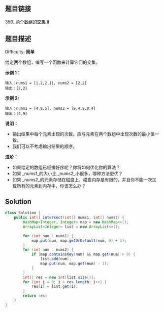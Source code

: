 ## 题目链接

 [350\. 两个数组的交集 II](https://leetcode-cn.com/problems/intersection-of-two-arrays-ii/)

## 题目描述

Difficulty: **简单**


给定两个数组，编写一个函数来计算它们的交集。

**示例 1：**

```
输入：nums1 = [1,2,2,1], nums2 = [2,2]
输出：[2,2]
```

**示例 2:**

```
输入：nums1 = [4,9,5], nums2 = [9,4,9,8,4]
输出：[4,9]
```

**说明：**

* 输出结果中每个元素出现的次数，应与元素在两个数组中出现次数的最小值一致。
* 我们可以不考虑输出结果的顺序。

****进阶**：**

* 如果给定的数组已经排好序呢？你将如何优化你的算法？
* 如果 _nums1_的大小比 _nums2_小很多，哪种方法更优？
* 如果 _nums2_的元素存储在磁盘上，磁盘内存是有限的，并且你不能一次加载所有的元素到内存中，你该怎么办？


## Solution

```java
class Solution {
    public int[] intersect(int[] nums1, int[] nums2) {
        HashMap<Integer, Integer> map = new HashMap<>();
        ArrayList<Integer> list = new ArrayList<>();
        
        for (int num : nums1) {
            map.put(num, map.getOrDefault(num, 0) + 1);
        }
        for (int num : nums2) {
            if (map.containsKey(num) && map.get(num) > 0) {
                list.add(num);
                map.put(num, map.get(num) - 1);
            }
        }
        int[] res = new int[list.size()];
        for (int i = 0; i < res.length; i++) {
            res[i] = list.get(i);
        }
        return res;
    }
}
```